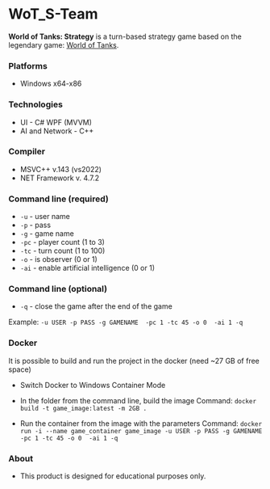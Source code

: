 # WoT_S-Team
**World of Tanks: Strategy** is a turn-based strategy game based on the legendary game: [World of Tanks](https://worldoftanks.com/ "World of Tanks").


### Platforms
- Windows x64-x86

### Technologies
- UI - C# WPF (MVVM)
- AI and Network - C++

### Compiler
- MSVC++ v.143 (vs2022)
- NET Framework v. 4.7.2

### Command line (required)
- `-u` - user name
- `-p` - pass
- `-g` - game name
- `-pc` - player count (1 to 3)
- `-tc` - turn count (1 to 100)
- `-o` - is observer (0 or 1)
- `-ai` - enable artificial intelligence (0 or 1)

### Command line (optional)
- `-q` - close the game after the end of the game

Example: `-u USER -p PASS -g GAMENAME  -pc 1 -tc 45 -o 0  -ai 1 -q`

### Docker
It is possible to build and run the project in the docker (need ~27 GB of free space)
- Switch Docker to Windows Container Mode
- In the folder from the command line, build the image
Command: `docker build -t game_image:latest -m 2GB .`

- Run the container from the image with the parameters
Command: `docker run -i --name game_container game_image -u USER -p PASS -g GAMENAME -pc 1 -tc 45 -o 0  -ai 1 -q`

### About
- This product is designed for educational purposes only.
